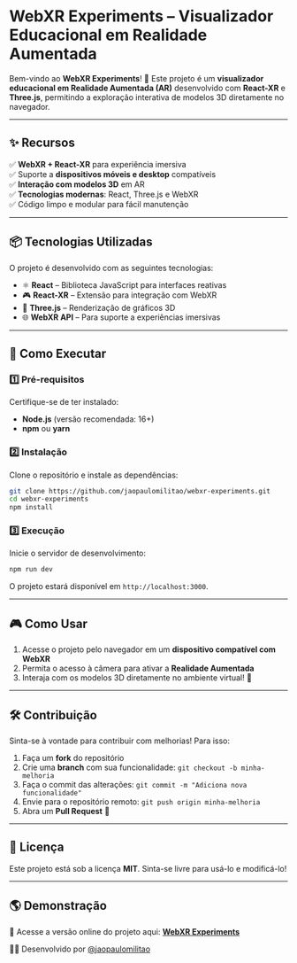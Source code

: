 # WebXR Experiments – Visualizador Educacional em Realidade Aumentada  

Bem-vindo ao **WebXR Experiments**! 🎉 Este projeto é um **visualizador educacional em Realidade Aumentada (AR)** desenvolvido com **React-XR** e **Three.js**, permitindo a exploração interativa de modelos 3D diretamente no navegador.  

---

## ✨ Recursos  

✅ **WebXR + React-XR** para experiência imersiva  
✅ Suporte a **dispositivos móveis e desktop** compatíveis  
✅ **Interação com modelos 3D** em AR  
✅ **Tecnologias modernas**: React, Three.js e WebXR  
✅ Código limpo e modular para fácil manutenção  

---

## 📦 Tecnologias Utilizadas  

O projeto é desenvolvido com as seguintes tecnologias:  

- ⚛ **React** – Biblioteca JavaScript para interfaces reativas  
- 🎮 **React-XR** – Extensão para integração com WebXR  
- 🎨 **Three.js** – Renderização de gráficos 3D  
- 🌐 **WebXR API** – Para suporte a experiências imersivas  

---

## 🚀 Como Executar  

### 1️⃣ Pré-requisitos  

Certifique-se de ter instalado:  
- **Node.js** (versão recomendada: 16+)  
- **npm** ou **yarn**  

### 2️⃣ Instalação  

Clone o repositório e instale as dependências:  

```sh
git clone https://github.com/jaopaulomilitao/webxr-experiments.git
cd webxr-experiments
npm install
```

### 3️⃣ Execução  

Inicie o servidor de desenvolvimento:  

```sh
npm run dev
```

O projeto estará disponível em `http://localhost:3000`.  

---

## 🎮 Como Usar  

1. Acesse o projeto pelo navegador em um **dispositivo compatível com WebXR**  
2. Permita o acesso à câmera para ativar a **Realidade Aumentada**  
3. Interaja com os modelos 3D diretamente no ambiente virtual! 🚀  

---

## 🛠️ Contribuição  

Sinta-se à vontade para contribuir com melhorias! Para isso:  

1. Faça um **fork** do repositório  
2. Crie uma **branch** com sua funcionalidade: `git checkout -b minha-melhoria`  
3. Faça o commit das alterações: `git commit -m "Adiciona nova funcionalidade"`  
4. Envie para o repositório remoto: `git push origin minha-melhoria`  
5. Abra um **Pull Request** 🚀  

---

## 📜 Licença  

Este projeto está sob a licença **MIT**. Sinta-se livre para usá-lo e modificá-lo!  

---

## 🌎 Demonstração  

📌 Acesse a versão online do projeto aqui: **[WebXR Experiments](https://webxr-experiments-snowy.vercel.app/)**  

👨‍💻 Desenvolvido por [@jaopaulomilitao](https://github.com/jaopaulomilitao)  
